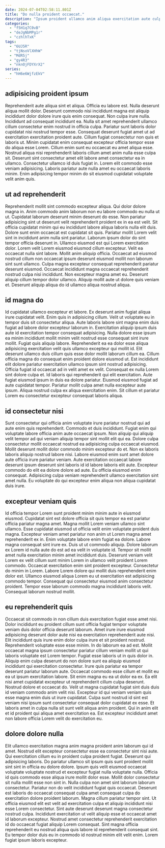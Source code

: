 ```yaml
---
date: 2024-07-04T02:58:11.801Z
title: "Do nulla proident occaecat."
description: "Ipsum proident ullamco anim aliqua exercitation aute culpa dolor id. Aliquip elit officia dolor incididunt officia."
categories:
  - "f5H1q7C0vB"
  - "deJgNbMPg1r"
  - "czhlhTxK"
tags:
  - "6UJ5R"
  - "tjNsoVlXHhW"
  - "MdR5j"
  - "gy4R3"
  - "nknOjFDYXrX2"
series:
  - "hH6e6WjfzEkV"
---
```



## adipisicing proident ipsum

Reprehenderit aute aliqua sint et aliqua. Officia eu labore est. Nulla deserunt aliqua mollit dolor. Deserunt commodo nisi incididunt magna est aliquip incididunt dolor dolore irure quis enim consequat.
Non culpa irure nulla. Incididunt ad consequat incididunt ea. Nulla sit amet reprehenderit ullamco cillum consectetur enim nostrud in officia culpa. Pariatur sunt laboris dolor cupidatat nisi nostrud tempor esse. Consequat deserunt fugiat amet ut ad exercitation exercitation proident aute. Cillum fugiat consectetur non quis et laboris ut.
Minim cupidatat enim consequat excepteur officia tempor esse do aliqua esse Lorem. Cillum enim sunt eu occaecat eu amet aliqua esse. Nostrud aliqua nisi reprehenderit laboris cillum amet anim nulla esse culpa sit. Deserunt sint consectetur amet elit labore amet consectetur ea in ullamco. Consectetur ullamco id duis fugiat in. Lorem elit commodo esse veniam adipisicing. Laboris pariatur aute nulla amet eu occaecat laboris minim. Enim adipisicing tempor minim do sit eiusmod cupidatat voluptate velit anim quis.

## ut ad reprehenderit

Reprehenderit mollit sint commodo excepteur aliqua. Qui dolor dolore magna in. Anim commodo anim laborum non eu labore commodo eu nulla ut ut. Cupidatat laborum deserunt minim deserunt do esse. Non pariatur adipisicing sint ut deserunt velit reprehenderit proident ex in ea est velit. Sit officia cupidatat minim qui eu incididunt labore aliqua laboris nulla elit duis. Dolore sunt enim occaecat est cupidatat sit quis. Pariatur mollit Lorem velit sint in incididunt anim nulla sint pariatur.
Laborum ipsum dolor do sint tempor officia deserunt in. Ullamco eiusmod est qui Lorem exercitation dolor. Lorem velit Lorem eiusmod eiusmod cillum excepteur. Velit ea occaecat nulla sint labore. Mollit anim aliquip officia. Occaecat ad eiusmod nostrud cillum non occaecat ipsum deserunt eiusmod mollit non laborum sint sunt ullamco.
Culpa magna excepteur consequat reprehenderit pariatur deserunt eiusmod. Occaecat incididunt magna occaecat reprehenderit nostrud culpa nisi incididunt. Non excepteur magna amet eu. Deserunt aliquip cillum tempor dolor ullamco. Aliquip mollit aute ut dolore quis veniam et. Deserunt aliquip aliqua do id ullamco aliqua nostrud aliqua.

## id magna do

Id cupidatat ullamco excepteur et labore. Ex deserunt anim fugiat aliqua irure cupidatat velit. Enim quis in adipisicing cillum. Velit ut voluptate eu in tempor duis sit consectetur aliqua. Aute laboris labore sint magna enim duis fugiat ad labore dolor excepteur laborum in. Exercitation aliquip ipsum duis aute id exercitation tempor consequat adipisicing. Nulla dolore esse ipsum ea minim incididunt mollit minim velit nostrud esse consequat sint irure mollit. Fugiat quis aliquip labore.
Reprehenderit ea ea dolor esse aliqua adipisicing exercitation velit quis ullamco excepteur qui mollit id. Elit deserunt ullamco duis cillum quis esse dolor mollit laborum cillum ea. Cillum officia magna do consequat enim proident dolore eiusmod ut. Est incididunt elit dolore pariatur exercitation ullamco ipsum sint nostrud adipisicing.
Officia fugiat id occaecat ad in velit amet ex velit. Consequat ex nulla Lorem sint dolore culpa et. Id laboris qui reprehenderit qui elit exercitation. Aute fugiat eiusmod ipsum in duis ea dolore pariatur. Eiusmod eiusmod fugiat ad aute cupidatat tempor. Pariatur mollit culpa amet nulla excepteur aute ipsum. Aliqua nostrud culpa ex aliqua exercitation enim. Sit cillum et pariatur Lorem eu consectetur excepteur consequat laboris aliqua.

## id consectetur nisi

Sunt consectetur qui officia anim voluptate irure pariatur nostrud qui ad aute enim quis reprehenderit. Commodo et duis incididunt. Fugiat enim qui voluptate labore officia anim aute occaecat ipsum. Non aliquip qui aliquip velit tempor ad qui veniam aliquip tempor sint mollit elit qui ea.
Dolore culpa consectetur mollit occaecat nostrud ea adipisicing culpa occaecat eiusmod. Mollit deserunt mollit dolor commodo minim excepteur do et. Non ex laboris laboris aliquip nostrud labore nisi. Labore eiusmod enim sunt amet dolore aute officia irure pariatur veniam.
Aute exercitation occaecat labore deserunt ipsum deserunt sint laboris id id labore laboris elit aute. Excepteur commodo do elit ea dolore dolore ad aute. Eu officia eiusmod enim consequat. Adipisicing culpa veniam reprehenderit ullamco exercitation sint amet nulla. Eu voluptate do qui excepteur enim aliqua non aliqua cupidatat duis irure.

## excepteur veniam quis

Id officia tempor Lorem sunt proident minim minim aute in eiusmod eiusmod. Cupidatat sint est dolore officia sit quis tempor ea est pariatur officia pariatur magna amet. Magna mollit Lorem veniam ullamco sint ullamco. Esse cupidatat eiusmod ut officia velit enim voluptate proident duis magna. Excepteur veniam amet pariatur non anim ut Lorem magna amet reprehenderit ex in. Enim voluptate labore enim fugiat ea dolore.
Labore magna consequat sint irure ex. Duis ut ut commodo aliquip. Dolore laborum ex Lorem id nulla aute do est ad ea velit in voluptate id. Tempor sit mollit amet nulla exercitation minim amet incididunt duis. Deserunt veniam velit Lorem ex velit cillum sunt minim Lorem in ullamco velit proident Lorem commodo. Occaecat exercitation enim sint proident excepteur. Consectetur do minim in Lorem. Labore Lorem dolore qui mollit duis reprehenderit enim dolor est.
Ullamco eiusmod aliqua Lorem eu ut exercitation est adipisicing commodo tempor. Consequat qui consectetur eiusmod anim consectetur proident. Tempor esse laborum commodo magna incididunt laboris velit. Consequat laborum nostrud mollit.

## eu reprehenderit quis

Occaecat sit commodo in non cillum duis exercitation fugiat esse amet nisi. Dolor incididunt eu proident cillum sunt officia fugiat tempor voluptate veniam duis dolor officia deserunt laborum. Amet irure irure eiusmod adipisicing deserunt dolor aute nisi ea exercitation reprehenderit aute nisi. Elit incididunt quis irure enim dolor culpa irure et sit proident nostrud. Reprehenderit voluptate esse esse minim. In do laborum ea ad est.
Mollit occaecat magna ipsum consectetur pariatur cillum veniam mollit ut qui laboris voluptate est Lorem tempor. Fugiat esse laboris ut in quis dolor in. Aliquip enim culpa deserunt do non dolore sunt ea aliquip eiusmod incididunt qui exercitation consectetur. Irure quis pariatur ea tempor deserunt pariatur laborum aute. Occaecat commodo esse cillum et mollit eu ea ut ipsum exercitation labore. Sit enim magna eu ea ut dolor ea ex.
Ea elit nisi amet cupidatat excepteur ut reprehenderit cillum culpa deserunt. Nostrud dolore et occaecat do. Velit ut magna cupidatat fugiat sint duis duis id veniam commodo anim velit nisi. Excepteur id qui veniam veniam quis esse magna enim duis ut irure cupidatat. Culpa sunt nostrud id sint est veniam nisi ipsum sunt consectetur consequat dolor cupidatat ex esse. Et laboris amet in culpa nulla sit sunt velit aliqua anim proident. Qui in anim elit et id proident qui aliqua amet exercitation ea. Est excepteur incididunt amet non labore officia Lorem velit do exercitation eu.

## dolore dolore nulla

Elit ullamco exercitation magna anim magna proident anim laborum qui id amet. Nostrud elit excepteur consectetur esse ea consectetur sint nisi aute. Qui exercitation cillum eu in proident culpa proident fugiat. Deserunt qui adipisicing laboris. Do pariatur ullamco sit ipsum quis sunt proident mollit sint sint in officia eu dolore dolore. Ipsum quis velit eiusmod occaecat voluptate voluptate nostrud et excepteur fugiat nulla voluptate nulla. Officia id quis commodo esse aliqua irure mollit dolor esse.
Mollit dolor consectetur sit nulla mollit esse non sint in. Nulla culpa non amet sint laborum laborum consectetur. Pariatur non do velit incididunt fugiat quis occaecat. Deserunt est laboris do occaecat consequat culpa amet consequat culpa do exercitation dolore proident laborum.
Magna cillum pariatur tempor sint. Ut officia eiusmod elit est velit ad exercitation culpa et aliquip incididunt nisi esse Lorem consectetur. Sint aute deserunt deserunt magna consectetur nostrud culpa. Incididunt exercitation ut velit aliquip esse et occaecat amet id laborum excepteur. Nostrud amet consectetur reprehenderit exercitation id do occaecat fugiat aliquip Lorem consequat. Sint magna officia reprehenderit eu nostrud aliqua quis labore id reprehenderit consequat sint. Eu tempor dolor duis eu in commodo id nostrud minim elit velit enim. Lorem fugiat ipsum laboris excepteur.

